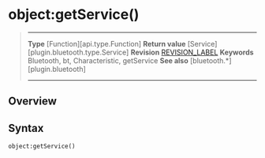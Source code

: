 # object:getService()

> --------------------- ------------------------------------------------------------------------------------------
> __Type__              [Function][api.type.Function]
> __Return value__      [Service][plugin.bluetooth.type.Service]
> __Revision__          [REVISION_LABEL](REVISION_URL)
> __Keywords__          Bluetooth, bt, Characteristic, getService
> __See also__          [bluetooth.*][plugin.bluetooth]
> --------------------- ------------------------------------------------------------------------------------------

## Overview

## Syntax

	object:getService()
